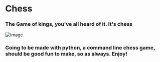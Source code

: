 # Chess
### The Game of kings, you've all heard of it. It's chess

![image](https://user-images.githubusercontent.com/56073739/104092706-a0607e00-527d-11eb-9990-253c9e89af46.png)

### Going to be made with python, a command line chess game, should be good fun to make, so as always. Enjoy!
